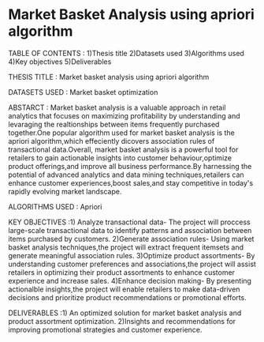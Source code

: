 # Market Basket Analysis using apriori algorithm
TABLE OF CONTENTS : 1)Thesis title 2)Datasets used 3)Algorithms used 4)Key objectives 5)Deliverables

THESIS TITLE : Market basket analysis using apriori algorithm

DATASETS USED : Market basket optimization

ABSTARCT : Market basket analysis is a valuable approach in retail analytics that focuses on maximizing profitability by understanding and levaraging the realtionships between items frequently purchased together.One popular algorithm used for market basket analysis is the apriori algorithm,which effeciently 
dicovers association rules of transactional data.Overall, market basket analysis is a powerful tool for retailers to gain actionable insights into customer 
behaviour,optimize product offerings,and improve all business performance.By harnessing the potential of advanced analytics and data mining techniques,retailers
can enhance customer experiences,boost sales,and stay competitive in today's rapidly evolving market landscape.

ALGORITHMS USED : Apriori

KEY OBJECTIVES :1) Analyze transactional data-
The project will proccess large-scale transactional data to identify patterns and association between items purchased by customers.
2)Generate association rules-
Using market basket analysis techniques,the project will  extract frequent itemsets and generate meaningful association rules.
3)Optimize product assortments-
By understanding customer preferences and associations,the project will assist retailers in optimizing their product assortments
to enhance customer experience and increase sales.
4)Enhance decision making-
By presenting actionalble insights,the project will enable retailers to make data-driven decisions and prioritize product 
recommendations or promotional efforts.


DELIVERABLES :1) An optimized solution for market basket analysis and product assortment optimization.
              2)Insights and recommendations for improving promotional strategies and customer experience.

